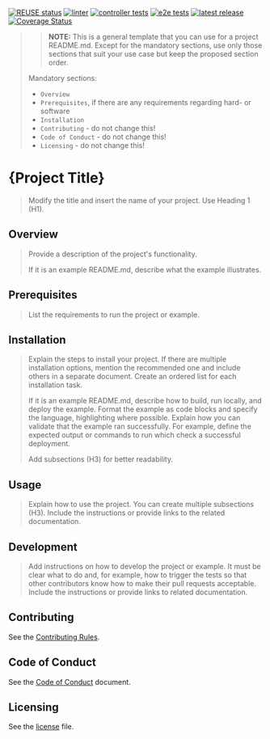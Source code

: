 [![REUSE status](https://api.reuse.software/badge/github.com/kyma-project/kim-snatch)](https://api.reuse.software/info/github.com/kyma-project/kim-snatch)
[![linter](https://badgen.net/github/checks/kyma-project/kim-snatch/main/run-linter)](https://github.com/kyma-project/kim-snatch/actions/workflows/lint.yml)
[![controller tests](https://badgen.net/github/checks/kyma-project/kim-snatch/main/controller-tests)](https://github.com/kyma-project/kim-snatch/actions/workflows/tests.yml)
[![e2e tests](https://badgen.net/github/checks/kyma-project/kim-snatch/main/e2e-tests)](https://github.com/kyma-project/kim-snatch/actions/workflows/tests.yml)
[![latest release](https://badgen.net/github/release/kyma-project/kim-snatch)](https://github.com/kyma-project/kim-snatch/releases/latest)
[![Coverage Status](https://coveralls.io/repos/github/kyma-project/kim-snatch/badge.svg?branch=main)](https://coveralls.io/github/kyma-project/kim-snatch?branch=main)
> > **NOTE:** This is a general template that you can use for a project README.md. Except for the mandatory sections, use only those sections that suit your use case but keep the proposed section order.
>
> Mandatory sections:
> - `Overview`
> - `Prerequisites`, if there are any requirements regarding hard- or software
> - `Installation`
> - `Contributing` - do not change this!
> - `Code of Conduct` - do not change this!
> - `Licensing` - do not change this!

# {Project Title}
<!--- mandatory --->
> Modify the title and insert the name of your project. Use Heading 1 (H1).

## Overview
<!--- mandatory section --->

> Provide a description of the project's functionality.
>
> If it is an example README.md, describe what the example illustrates.

## Prerequisites

> List the requirements to run the project or example.

## Installation

> Explain the steps to install your project. If there are multiple installation options, mention the recommended one and include others in a separate document. Create an ordered list for each installation task.
>
> If it is an example README.md, describe how to build, run locally, and deploy the example. Format the example as code blocks and specify the language, highlighting where possible. Explain how you can validate that the example ran successfully. For example, define the expected output or commands to run which check a successful deployment.
>
> Add subsections (H3) for better readability.

## Usage

> Explain how to use the project. You can create multiple subsections (H3). Include the instructions or provide links to the related documentation.

## Development

> Add instructions on how to develop the project or example. It must be clear what to do and, for example, how to trigger the tests so that other contributors know how to make their pull requests acceptable. Include the instructions or provide links to related documentation.

## Contributing
<!--- mandatory section - do not change this! --->

See the [Contributing Rules](CONTRIBUTING.md).

## Code of Conduct
<!--- mandatory section - do not change this! --->

See the [Code of Conduct](CODE_OF_CONDUCT.md) document.

## Licensing
<!--- mandatory section - do not change this! --->

See the [license](./LICENSE) file.
